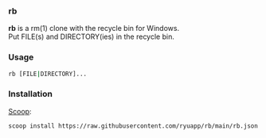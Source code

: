 ### rb

**rb** is a rm(1) clone with the recycle bin for Windows.\
Put FILE(s) and DIRECTORY(ies) in the recycle bin.

### Usage

```sh
rb [FILE|DIRECTORY]...
```

### Installation

[Scoop](https://scoop.sh):

```bash
scoop install https://raw.githubusercontent.com/ryuapp/rb/main/rb.json
```

